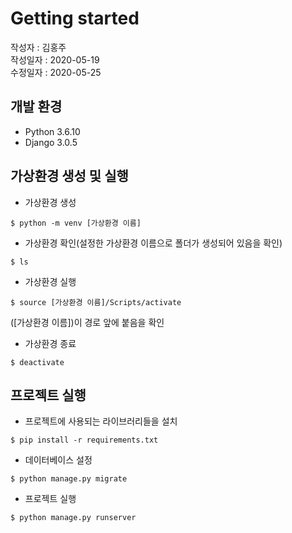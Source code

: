 # Getting started
작성자 : 김홍주  
작성일자 : 2020-05-19  
수정일자 : 2020-05-25  

## 개발 환경  
* Python 3.6.10  
* Django 3.0.5

## 가상환경 생성 및 실행  
* 가상환경 생성  
``` 
$ python -m venv [가상환경 이름]
```
* 가상환경 확인(설정한 가상환경 이름으로 폴더가 생성되어 있음을 확인)  
```
$ ls
```
* 가상환경 실행  
```
$ source [가상환경 이름]/Scripts/activate
```
([가상환경 이름])이 경로 앞에 붙음을 확인
* 가상환경 종료  
```
$ deactivate
```

## 프로젝트 실행  
* 프로젝트에 사용되는 라이브러리들을 설치
```
$ pip install -r requirements.txt
```
* 데이터베이스 설정
```
$ python manage.py migrate
```
* 프로젝트 실행
```
$ python manage.py runserver
```

